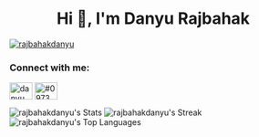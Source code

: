 <h1 align="center">Hi 👋, I'm Danyu Rajbahak</h1>

<p align="left"> <a href="https://github.com/ryo-ma/github-profile-trophy"><img src="https://github-profile-trophy.vercel.app/?username=rajbahakdanyu&theme=onedark&row=2&column=3" alt="rajbahakdanyu" /></a> </p>

<h3 align="left">Connect with me:</h3>
<p align="left">
<a href="https://linkedin.com/in/danyu rajbahak" target="blank"><img align="center" src="https://raw.githubusercontent.com/rahuldkjain/github-profile-readme-generator/master/src/images/icons/Social/linked-in-alt.svg" alt="danyu rajbahak" height="30" width="40" /></a>
<a href="https://discord.gg/#0973" target="blank"><img align="center" src="https://raw.githubusercontent.com/rahuldkjain/github-profile-readme-generator/master/src/images/icons/Social/discord.svg" alt="#0973" height="30" width="40" /></a>
</p>

![rajbahakdanyu's Stats](https://github-readme-stats.vercel.app/api?username=rajbahakdanyu&theme=tokyonight&show_icons=true&hide_border=true&count_private=true)
![rajbahakdanyu's Streak](https://github-readme-streak-stats.herokuapp.com/?user=rajbahakdanyu&theme=tokyonight&hide_border=true)
![rajbahakdanyu's Top Languages](https://github-readme-stats.vercel.app/api/top-langs/?username=rajbahakdanyu&theme=tokyonight&show_icons=true&hide_border=true&layout=compact)
